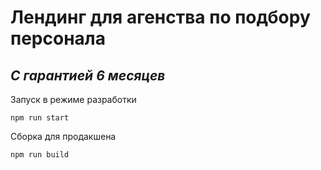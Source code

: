 # Лендинг для агенства по подбору персонала
## *С гарантией 6 месяцев*

Запуск в режиме разработки
```
npm run start
```

Сборка для продакшена
```
npm run build
```
